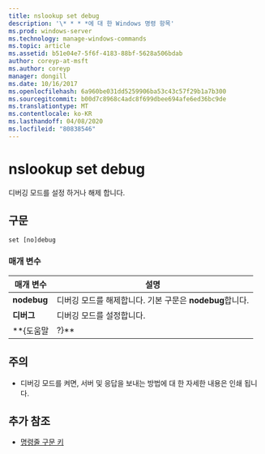 ```yaml
---
title: nslookup set debug
description: '\* * * *에 대 한 Windows 명령 항목'
ms.prod: windows-server
ms.technology: manage-windows-commands
ms.topic: article
ms.assetid: b51e04e7-5f6f-4183-88bf-5628a506bdab
author: coreyp-at-msft
ms.author: coreyp
manager: dongill
ms.date: 10/16/2017
ms.openlocfilehash: 6a960be031dd5259906ba53c43c57f29b1a7b300
ms.sourcegitcommit: b00d7c8968c4adc8f699dbee694afe6ed36bc9de
ms.translationtype: MT
ms.contentlocale: ko-KR
ms.lasthandoff: 04/08/2020
ms.locfileid: "80838546"
---
```

# <a name="nslookup-set-debug"></a>nslookup set debug



디버깅 모드를 설정 하거나 해제 합니다.

## <a name="syntax"></a>구문

```
set [no]debug
```

### <a name="parameters"></a>매개 변수

|  매개 변수  |                         설명                          |
|-------------|--------------------------------------------------------------|
| **nodebug** | 디버깅 모드를 해제합니다. 기본 구문은 **nodebug**합니다. |
|  **디버그**  |                   디버깅 모드를 설정합니다.                   |
|  \*\*{도움말  |                            ?}\*\*                            |

## <a name="remarks"></a>주의

-   디버깅 모드를 켜면, 서버 및 응답을 보내는 방법에 대 한 자세한 내용은 인쇄 됩니다.

## <a name="additional-references"></a>추가 참조

- [명령줄 구문 키](command-line-syntax-key.md)